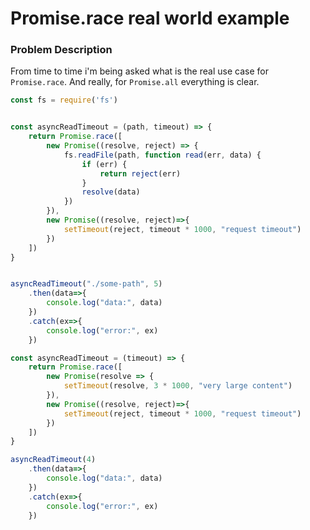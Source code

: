 # Promise.race real world example

### Problem Description

From time to time i'm being asked what is the real use case for `Promise.race`.
And really, for `Promise.all` everything is clear.

```typescript
const fs = require('fs')


const asyncReadTimeout = (path, timeout) => {
    return Promise.race([
        new Promise((resolve, reject) => {
            fs.readFile(path, function read(err, data) {
                if (err) {
                    return reject(err)
                }
                resolve(data)
            })
        }),
        new Promise((resolve, reject)=>{
            setTimeout(reject, timeout * 1000, "request timeout")
        })
    ])
}


asyncReadTimeout("./some-path", 5)
    .then(data=>{
        console.log("data:", data)
    })
    .catch(ex=>{
        console.log("error:", ex)
    })
```


```typescript
const asyncReadTimeout = (timeout) => {
    return Promise.race([
        new Promise(resolve => {
            setTimeout(resolve, 3 * 1000, "very large content")
        }),
        new Promise((resolve, reject)=>{
            setTimeout(reject, timeout * 1000, "request timeout")
        })
    ])
}

asyncReadTimeout(4)
    .then(data=>{
        console.log("data:", data)
    })
    .catch(ex=>{
        console.log("error:", ex)
    })
```
